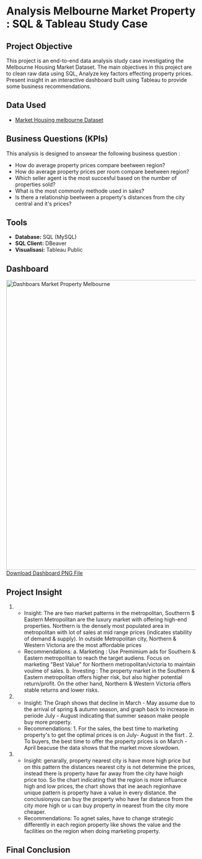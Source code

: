 # Analysis Melbourne Market Property : SQL & Tableau Study Case 

## Project Objective
This project is an end-to-end data analysis study case investigating the Melbourne Housing Market Dataset. The main objectives in this project are to clean raw data using SQL, Analyze key factors effecting property prices. Present insight in an interactive dashboard built using Tableau to provide some business recommendations.

## Data Used
- <a href=https://github.com/jefryramadhan/Data-Analysis--Melbourne-Housing-Dashboard/blob/main/Melbourne%20total%20cleaned.csv>Market Housing melbourne Dataset</a>

## Business Questions (KPIs)
This analysis is designed to answear the following business question : 
- How do average property prices compare beetween region?
- How do average property prices per room compare beetween region? 
- Which seller agent is the most succesful based on the number of properties sold?
- What is the most commonly methode used  in sales?
- Is there a relationship beetween a property's distances from the city central and it's prices?

## Tools
* **Database:** SQL (MySQL)
* **SQL Client:** DBeaver
* **Visualisasi:** Tableau Public

## Dashboard 
<img width="1366" height="768" alt="Dashboars Market Property Melbourne" src="https://github.com/user-attachments/assets/0bc428f2-7907-474f-83f1-7d6dfa7f04a0" />
<a href="https://github.com/jefryramadhan/Data-Analysis--Melbourne-Housing-Dashboard/blob/main/Dashboars%20Market%20Property%20Melbourne.png">Download Dashboard PNG File</a>

## Project Insight
1. - Insight: The are two market patterns in the metropolitan, Southerrn $ Eastern Metropolitan are the luxury market with offering high-end properties. Northern is the densely most populated area in metropolitan with lot of sales at mid range prices (indicates stability of  demand & supply). In outside Metropolitan city, Northern & Western Victoria are the most affordable prices
   - Recommendations:
        a. Marketing : Use Premimium ads for Southern & Eastern metropolitan to reach the target audiens. Focus on marketing "Best Value" for Northern metropolitan/victoria to maintain voulme of sales.
        b. Investing : The property market in the Southern & Eastern metropolitan offers higher risk, but also higher potential return/profit. On the other hand, Northern & Western Victoria offers stable returns and lower risks.
2. - Insight: The Graph shows that decline in March - May assume due to the arrival of spring & autumn season, and graph back to increase in periode July - August indicating that summer season make people buy more property.
   - Recommendations: 1. For the sales, the best time to marketing property's to get the optimal prices is on July-  August in the fisrt . 2. To buyers, the best time to offer the property prices is on March - April beacuse the data shows that the market move slowdown.
3. - Insight: genarally, property nearest city is have more high price but on this pattern the distances nearest city is not determine the prices, instead there is property have far away  from the city have hoigh price too. So the chart indicating that the region is more influance high and low prices, the chart shows that ine aeach regionhave unique pattern is property have a value in every distance. the conclusionyou can buy the property who have far distance from the city more high or u can buy property in nearest from the city more cheaper.
   - Recommendations: To agnet sales, have to change strategic differently in each region property like shows the value and the facilities on the region when doing marketing property. 
     
## Final Conclusion

